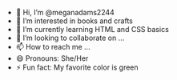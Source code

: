 - 👋 Hi, I’m @meganadams2244
- 👀 I’m interested in books and crafts
- 🌱 I’m currently learning HTML and CSS basics
- 💞️ I’m looking to collaborate on ...
- 📫 How to reach me ...
- 😄 Pronouns: She/Her
- ⚡ Fun fact: My favorite color is green

<!---
meganadams2244/meganadams2244 is a ✨ special ✨ repository because its `README.md` (this file) appears on your GitHub profile.
You can click the Preview link to take a look at your changes.
--->
